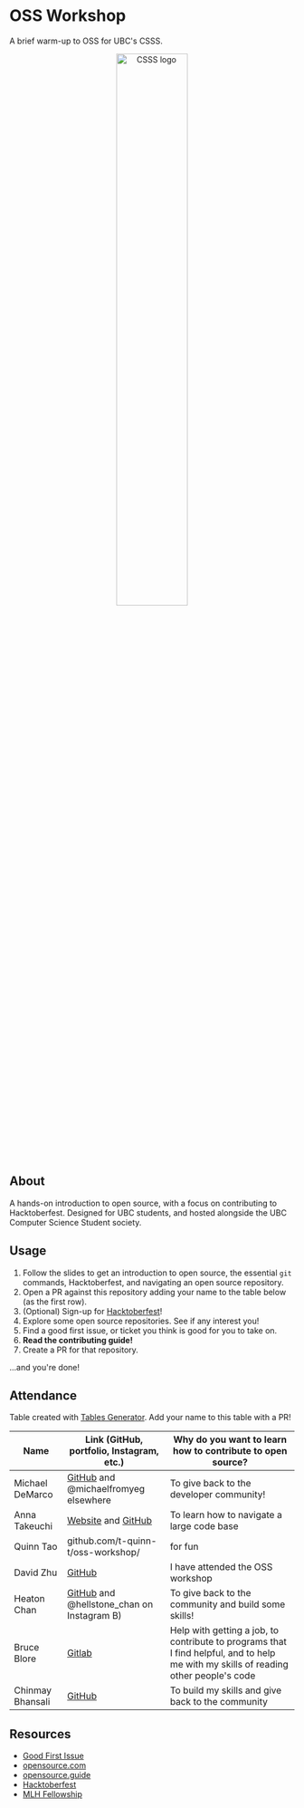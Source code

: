 # OSS Workshop

A brief warm-up to OSS for UBC's CSSS.

<p align="center">
    <img src="images/csss.png" alt="CSSS logo" width="50%" />
</p>

## About

A hands-on introduction to open source, with a focus on contributing to Hacktoberfest. Designed for UBC students, and hosted alongside the UBC Computer Science Student society.

## Usage

1. Follow the slides to get an introduction to open source, the essential `git` commands, Hacktoberfest, and navigating an open source repository.
2. Open a PR against this repository adding your name to the table below (as the first row).
3. (Optional) Sign-up for [Hacktoberfest](https://hacktoberfest.com)!
4. Explore some open source repositories. See if any interest you!
5. Find a good first issue, or ticket you think is good for you to take on.
6. **Read the contributing guide!**
7. Create a PR for that repository.

...and you're done!

## Attendance

Table created with [Tables Generator](https://www.tablesgenerator.com/markdown_tables). Add your name to this table with a PR!

| Name            | Link (GitHub, portfolio, Instagram, etc.)                                        | Why do you want to learn how to contribute to open source? |
|-----------------|----------------------------------------------------------------------------------|------------------------------------------------------------|
| Michael DeMarco | [GitHub](https://github.com/michaelfromyeg/) and @michaelfromyeg elsewhere | To give back to the developer community! |
| Anna Takeuchi | [Website](https://annatakeuchi.dev/) and [GitHub](https://github.com/annatake/) | To learn how to navigate a large code base |
| Quinn Tao | github.com/t-quinn-t/oss-workshop/ | for fun |
| David Zhu | [GitHub](https://github.com/DavidZhu1388) | I have attended the OSS workshop |
| Heaton Chan | [GitHub](https://github.com/codingonapotato) and @hellstone_chan on Instagram B) | To give back to the community and build some skills! |
| Bruce Blore | [Gitlab](https://gitlab.com/0100001001000010) | Help with getting a job, to contribute to programs that I find helpful, and to help me with my skills of reading other people's code |
| Chinmay Bhansali | [GitHub](https://github.com/ChinmayBhansali) | To build my skills and give back to the community |

## Resources

- [Good First Issue](https://goodfirstissues.com)
- [opensource.com](https://opensource.com)
- [opensource.guide](https://opensource.guide/how-to-contribute)
- [Hacktoberfest](https://hacktoberfest.com)
- [MLH Fellowship](https://fellowship.mlh.io)
